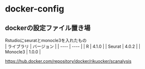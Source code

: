 # docker-config
## dockerの設定ファイル置き場
Rstudioにseuratとmonocle3を入れたもの  
|  ライブラリ  |  バージョン  |
| ---- | ---- |
|  R  |  4.1.0  |
|  Seurat  |  4.0.2  |
| Monocle3 | 1.0.0 |

https://hub.docker.com/repository/docker/rikuocker/scanalysis
